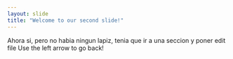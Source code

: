 ```yaml
---
layout: slide
title: "Welcome to our second slide!"
---
```

Ahora si, pero no habia ningun lapiz, tenia que ir a una seccion y poner edit file
Use the left arrow to go back!
